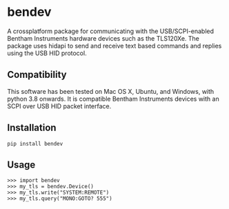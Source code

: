 bendev
======

A crossplatform package for communicating with the USB/SCPI-enabled Bentham Instruments hardware devices such as the TLS120Xe. The package uses hidapi to send and receive text based commands and replies using the USB HID protocol. 

Compatibility
-------------

This software has been tested on Mac OS X, Ubuntu, and Windows, with python 3.8 onwards. It is compatible Bentham Instruments devices with an SCPI over USB HID packet interface.

Installation
------------

`pip install bendev`

Usage
-----

```
>>> import bendev
>>> my_tls = bendev.Device()
>>> my_tls.write("SYSTEM:REMOTE")
>>> my_tls.query("MONO:GOTO? 555")
```
